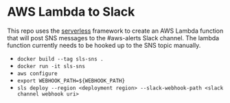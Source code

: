 # AWS Lambda to Slack

This repo uses the [serverless](serverless.com) framework to create an AWS Lambda function that will post SNS messages to the #aws-alerts Slack channel. The lambda function currently needs to be hooked up to the SNS topic manually.

- `docker build --tag sls-sns .`
- `docker run -it sls-sns`
- `aws configure`
- `export WEBHOOK_PATH=${WEBHOOK_PATH}`
- `sls deploy --region <deployment region> --slack-webhook-path <slack channel webhook uri>`
